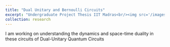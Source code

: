 ```yaml
---
title: "Dual Unitary and Bernoulli Circuits"
excerpt: "Undergraduate Project Thesis IIT Madras<br/><img src='/images/diag_brickcircuit.png' width='40%' alt='Dual-unitary-Circuit'>"
collection: research
---
```


I am working on understanding the dynamics and space-time duality in these circuits of Dual-Unitary Quantum Circuits